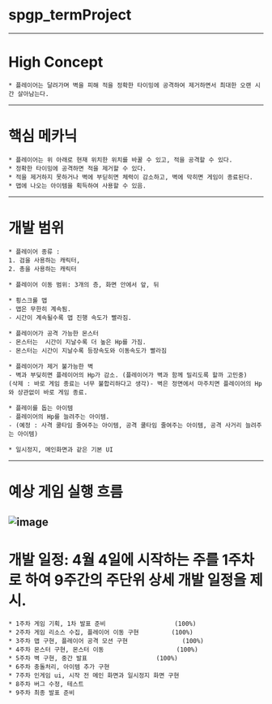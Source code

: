 # spgp_termProject
-------------------------------------------------------------------------------------------------------------
# High Concept
	* 플레이어는 달려가며 벽을 피해 적을 정확한 타이밍에 공격하여 제거하면서 최대한 오랜 시간 살아남는다.
-------------------------------------------------------------------------------------------------------------
# 핵심 메카닉
	* 플레이어는 위 아래로 현재 위치한 위치를 바꿀 수 있고, 적을 공격할 수 있다.
	* 정확한 타이밍에 공격하면 적을 제거할 수 있다.
 	* 적을 제거하지 못하거나 벽에 부딛히면 체력이 감소하고, 벽에 막히면 게임이 종료된다.
  	* 맵에 나오는 아이템을 획득하여 사용할 수 있음.
-------------------------------------------------------------------------------------------------------------
# 개발 범위
	* 플레이어 종류 :
 	1. 검을 사용하는 캐릭터,
  	2. 총을 사용하는 캐릭터
 
	* 플레이어 이동 범위: 3개의 층, 화면 안에서 앞, 뒤

	* 횡스크롤 맵
	- 맵은 무한히 계속됨.
	- 시간이 계속될수록 맵 진행 속도가 빨라짐.

	* 플레이어가 공격 가능한 몬스터
	- 몬스터는  시간이 지날수록 더 높은 Hp를 가짐.
 	- 몬스터는 시간이 지날수록 등장속도와 이동속도가 빨라짐

	* 플레이어가 제거 불가능한 벽
	- 벽과 부딪히면 플레이어의 Hp가 감소. (플레이어가 벽과 함께 밀리도록 할까 고민중)
 	(삭제 : 바로 게임 종료는 너무 불합리하다고 생각)- 벽은 정면에서 마주치면 플레이어의 Hp와 상관없이 바로 게임 종료.

	* 플레이를 돕는 아이템
	- 플레이어의 Hp를 늘려주는 아이템.
 	- (예정 : 사격 쿨타임 줄여주는 아이템, 공격 쿨타임 줄여주는 아이템, 공격 사거리 늘려주는 아이템)

	* 일시정지, 메인화면과 같은 기본 UI
-------------------------------------------------------------------------------------------------------------
# 예상 게임 실행 흐름
![image](https://github.com/SMJ1227/spgp_termProject/assets/112992077/4efac0b5-8db7-496c-9cba-4550e7759f24)
-------------------------------------------------------------------------------------------------------------
# 개발 일정: 4월 4일에 시작하는 주를 1주차로 하여 9주간의 주단위 상세 개발 일정을 제시.
	* 1주차 게임 기획, 1차 발표 준비					(100%)
 	* 2주차 게임 리소스 수집, 플레이어 이동 구현			(100%)
 	* 3주차 맵 구현, 플레이어 공격 모션 구현 				(100%)
 	* 4주차 몬스터 구현, 몬스터 이동					(100%)
 	* 5주차 벽 구현, 중간 발표					(100%)
 	* 6주차 충돌처리, 아이템 추가 구현
 	* 7주차 인게임 ui, 시작 전 메인 화면과 일시정지 화면 구현
 	* 8주차 버그 수정, 테스트
 	* 9주차 최종 발표 준비

